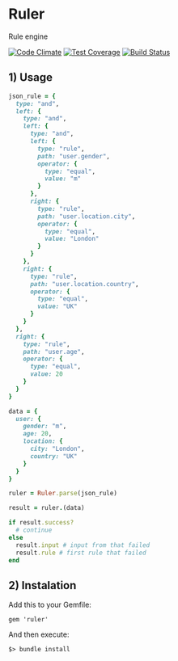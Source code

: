 # Ruler
Rule engine

[![Code Climate](https://codeclimate.com/github/Streetbees/ruler/badges/gpa.svg)](https://codeclimate.com/github/Streetbees/ruler)
[![Test Coverage](https://codeclimate.com/github/Streetbees/ruler/badges/coverage.svg)](https://codeclimate.com/github/Streetbees/ruler/coverage)
[![Build Status](https://travis-ci.org/Streetbees/ruler.svg?branch=master)](https://travis-ci.org/Streetbees/ruler)

## 1) Usage

```ruby
json_rule = {
  type: "and",
  left: {
    type: "and",
    left: {
      type: "and",
      left: {
        type: "rule",
        path: "user.gender",
        operator: {
          type: "equal",
          value: "m"
        }
      },
      right: {
        type: "rule",
        path: "user.location.city",
        operator: {
          type: "equal",
          value: "London"
        }
      }
    },
    right: {
      type: "rule",
      path: "user.location.country",
      operator: {
        type: "equal",
        value: "UK"
      }
    }
  },
  right: {
    type: "rule",
    path: "user.age",
    operator: {
      type: "equal",
      value: 20
    }
  }
}
```

```ruby
data = {
  user: {
    gender: "m",
    age: 20,
    location: {
      city: "London",
      country: "UK"
    }
  }
}
```

```ruby
ruler = Ruler.parse(json_rule)

result = ruler.(data)

if result.success?
  # continue
else
  result.input # input from that failed
  result.rule # first rule that failed
end
```

## 2) Instalation

Add this to your Gemfile:
```
gem 'ruler'
```

And then execute:

```
$> bundle install
```
